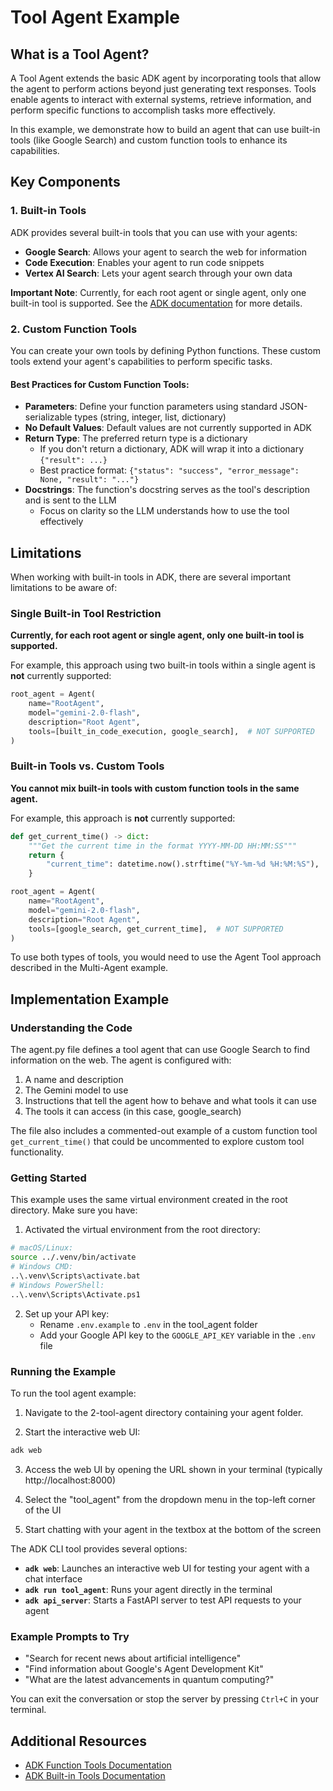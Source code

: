 # Tool Agent Example

## What is a Tool Agent?

A Tool Agent extends the basic ADK agent by incorporating tools that allow the agent to perform actions beyond just generating text responses. Tools enable agents to interact with external systems, retrieve information, and perform specific functions to accomplish tasks more effectively.

In this example, we demonstrate how to build an agent that can use built-in tools (like Google Search) and custom function tools to enhance its capabilities.

## Key Components

### 1. Built-in Tools
ADK provides several built-in tools that you can use with your agents:

- **Google Search**: Allows your agent to search the web for information
- **Code Execution**: Enables your agent to run code snippets
- **Vertex AI Search**: Lets your agent search through your own data

**Important Note**: Currently, for each root agent or single agent, only one built-in tool is supported. See the [ADK documentation](https://google.github.io/adk-docs/tools/built-in-tools/#use-built-in-tools-with-other-tools) for more details.

### 2. Custom Function Tools
You can create your own tools by defining Python functions. These custom tools extend your agent's capabilities to perform specific tasks.

#### Best Practices for Custom Function Tools:

- **Parameters**: Define your function parameters using standard JSON-serializable types (string, integer, list, dictionary)
- **No Default Values**: Default values are not currently supported in ADK
- **Return Type**: The preferred return type is a dictionary
  - If you don't return a dictionary, ADK will wrap it into a dictionary `{"result": ...}`
  - Best practice format: `{"status": "success", "error_message": None, "result": "..."}`
- **Docstrings**: The function's docstring serves as the tool's description and is sent to the LLM
  - Focus on clarity so the LLM understands how to use the tool effectively

## Limitations

When working with built-in tools in ADK, there are several important limitations to be aware of:

### Single Built-in Tool Restriction

**Currently, for each root agent or single agent, only one built-in tool is supported.**

For example, this approach using two built-in tools within a single agent is **not** currently supported:

```python
root_agent = Agent(
    name="RootAgent",
    model="gemini-2.0-flash",
    description="Root Agent",
    tools=[built_in_code_execution, google_search],  # NOT SUPPORTED
)
```

### Built-in Tools vs. Custom Tools

**You cannot mix built-in tools with custom function tools in the same agent.**

For example, this approach is **not** currently supported:

```python
def get_current_time() -> dict:
    """Get the current time in the format YYYY-MM-DD HH:MM:SS"""
    return {
        "current_time": datetime.now().strftime("%Y-%m-%d %H:%M:%S"),
    }

root_agent = Agent(
    name="RootAgent",
    model="gemini-2.0-flash",
    description="Root Agent",
    tools=[google_search, get_current_time],  # NOT SUPPORTED
)
```

To use both types of tools, you would need to use the Agent Tool approach described in the Multi-Agent example.

## Implementation Example

### Understanding the Code

The agent.py file defines a tool agent that can use Google Search to find information on the web. The agent is configured with:

1. A name and description
2. The Gemini model to use
3. Instructions that tell the agent how to behave and what tools it can use
4. The tools it can access (in this case, google_search)

The file also includes a commented-out example of a custom function tool `get_current_time()` that could be uncommented to explore custom tool functionality.

### Getting Started

This example uses the same virtual environment created in the root directory. Make sure you have:

1. Activated the virtual environment from the root directory:
```bash
# macOS/Linux:
source ../.venv/bin/activate
# Windows CMD:
..\.venv\Scripts\activate.bat
# Windows PowerShell:
..\.venv\Scripts\Activate.ps1
```

2. Set up your API key:
   - Rename `.env.example` to `.env` in the tool_agent folder
   - Add your Google API key to the `GOOGLE_API_KEY` variable in the `.env` file

### Running the Example

To run the tool agent example:

1. Navigate to the 2-tool-agent directory containing your agent folder.

2. Start the interactive web UI:
```bash
adk web
```

3. Access the web UI by opening the URL shown in your terminal (typically http://localhost:8000)

4. Select the "tool_agent" from the dropdown menu in the top-left corner of the UI

5. Start chatting with your agent in the textbox at the bottom of the screen

The ADK CLI tool provides several options:

- **`adk web`**: Launches an interactive web UI for testing your agent with a chat interface
- **`adk run tool_agent`**: Runs your agent directly in the terminal
- **`adk api_server`**: Starts a FastAPI server to test API requests to your agent

### Example Prompts to Try

- "Search for recent news about artificial intelligence"
- "Find information about Google's Agent Development Kit"
- "What are the latest advancements in quantum computing?"

You can exit the conversation or stop the server by pressing `Ctrl+C` in your terminal.

## Additional Resources

- [ADK Function Tools Documentation](https://google.github.io/adk-docs/tools/function-tools/)
- [ADK Built-in Tools Documentation](https://google.github.io/adk-docs/tools/built-in-tools/)
